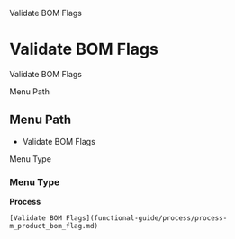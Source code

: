 
Validate BOM Flags
# Validate BOM Flags


Validate BOM Flags

Menu Path
## Menu Path



- Validate BOM Flags

Menu Type
### Menu Type

**Process**


```
[Validate BOM Flags](functional-guide/process/process-m_product_bom_flag.md)
```